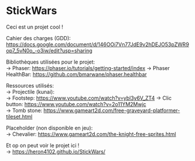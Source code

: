StickWars
=========

Ceci est un projet cool !  
   
Cahier des charges (GDD): https://docs.google.com/document/d/146OOi7Vn77JdE9v2hDEJO53pZWR9op7_5vN0o_-o3iw/edit?usp=sharing  
  
Bibliothèques utilisées pour le projet:  
-\> Phaser: https://phaser.io/tutorials/getting-started/index 
-\> Phaser HealthBar: https://github.com/bmarwane/phaser.healthbar
  
  
Ressources utilisés:  
-\> Projectile (kunai):  
-\> Footstep: https://www.youtube.com/watch?v=ybl3y6V_ZT4
-\> Clic button: https://www.youtube.com/watch?v=2o11YM2Mwjc  
-\> Tomb stone: https://www.gameart2d.com/free-graveyard-platformer-tileset.html
  
Placeholder (non disponible en jeu):  
-\> Chevalier: https://www.gameart2d.com/the-knight-free-sprites.html

Et op on peut voir le projet ici !  
-\> https://heron4102.github.io/StickWars/
